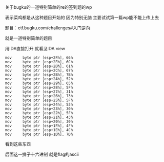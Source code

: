 关于bugku的一道特别简单的re的签到题的wp

表示菜鸡都是从这种题目开始的 因为特别无脑 主要试试第一篇wp能不能上传上去

题目：ctf.bugku.com/challenges#入门逆向

就是一道特别简单的题目 

用IDA直接打开 就看见IDA view
```
mov     byte ptr [esp+2Fh], 66h
mov     byte ptr [esp+2Eh], 6Ch
mov     byte ptr [esp+2Dh], 61h
mov     byte ptr [esp+2Ch], 67h
mov     byte ptr [esp+2Bh], 7Bh
mov     byte ptr [esp+2Ah], 52h
mov     byte ptr [esp+29h], 65h
mov     byte ptr [esp+28h], 5Fh
mov     byte ptr [esp+27h], 31h
mov     byte ptr [esp+26h], 73h
mov     byte ptr [esp+25h], 5Fh
mov     byte ptr [esp+24h], 53h
mov     byte ptr [esp+23h], 30h
mov     byte ptr [esp+22h], 5Fh
mov     byte ptr [esp+21h], 43h
mov     byte ptr [esp+20h], 30h
mov     byte ptr [esp+1Fh], 4Fh
mov     byte ptr [esp+1Eh], 4Ch
mov     byte ptr [esp+1Dh], 7Dh
```
看到这些东西 

后面这一排子十六进制 就是flag的ascii
